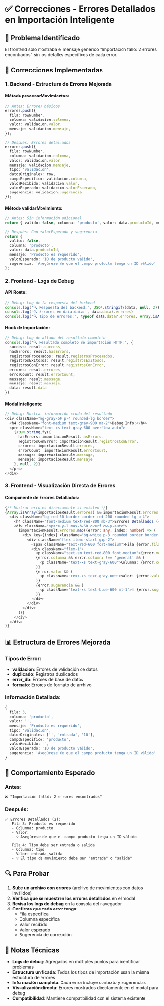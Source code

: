 # ✅ **Correcciones - Errores Detallados en Importación Inteligente**

## 🎯 **Problema Identificado**

El frontend solo mostraba el mensaje genérico "Importación falló: 2 errores encontrados" sin los detalles específicos de cada error.

## 🔧 **Correcciones Implementadas**

### **1. Backend - Estructura de Errores Mejorada**

#### **Método procesarMovimientos:**
```typescript
// Antes: Errores básicos
errores.push({
  fila: rowNumber,
  columna: validacion.columna,
  valor: validacion.valor,
  mensaje: validacion.mensaje,
});

// Después: Errores detallados
errores.push({
  fila: rowNumber,
  columna: validacion.columna,
  valor: validacion.valor,
  mensaje: validacion.mensaje,
  tipo: 'validacion',
  datosOriginales: row,
  campoEspecifico: validacion.columna,
  valorRecibido: validacion.valor,
  valorEsperado: validacion.valorEsperado,
  sugerencia: validacion.sugerencia
});
```

#### **Método validarMovimiento:**
```typescript
// Antes: Sin información adicional
return { valido: false, columna: 'producto', valor: data.productoId, mensaje: 'Producto es requerido' };

// Después: Con valorEsperado y sugerencia
return { 
  valido: false, 
  columna: 'producto', 
  valor: data.productoId, 
  mensaje: 'Producto es requerido',
  valorEsperado: 'ID de producto válido',
  sugerencia: 'Asegúrese de que el campo producto tenga un ID válido'
};
```

### **2. Frontend - Logs de Debug**

#### **API Route:**
```typescript
// Debug: Log de la respuesta del backend
console.log('🔍 Respuesta del backend:', JSON.stringify(data, null, 2))
console.log('🔍 Errores en data.data:', data.data?.errores)
console.log('🔍 Tipo de errores:', typeof data.data?.errores, Array.isArray(data.data?.errores))
```

#### **Hook de Importación:**
```typescript
// Debug: Log detallado del resultado completo
console.log('🔍 Resultado completo de importación HTTP:', {
  success: result.success,
  hasErrors: result.hasErrors,
  registrosProcesados: result.registrosProcesados,
  registrosExitosos: result.registrosExitosos,
  registrosConError: result.registrosConError,
  errores: result.errores,
  errorCount: result.errorCount,
  message: result.message,
  mensaje: result.mensaje,
  data: result.data
})
```

#### **Modal Inteligente:**
```typescript
// Debug: Mostrar información cruda del resultado
<div className="bg-gray-50 p-4 rounded-lg border">
  <h4 className="font-medium text-gray-900 mb-2">Debug Info:</h4>
  <pre className="text-xs text-gray-600 overflow-auto">
    {JSON.stringify({
      hasErrors: importacionResult.hasErrors,
      registrosConError: importacionResult.registrosConError,
      errores: importacionResult.errores,
      errorCount: importacionResult.errorCount,
      message: importacionResult.message,
      mensaje: importacionResult.mensaje
    }, null, 2)}
  </pre>
</div>
```

### **3. Frontend - Visualización Directa de Errores**

#### **Componente de Errores Detallados:**
```typescript
{/* Mostrar errores directamente si existen */}
{Array.isArray(importacionResult.errores) && importacionResult.errores.length > 0 && (
  <div className="bg-red-50 border border-red-200 rounded-lg p-4">
    <h4 className="font-medium text-red-800 mb-3">Errores Detallados ({importacionResult.errores.length}):</h4>
    <div className="space-y-2 max-h-60 overflow-y-auto">
      {importacionResult.errores.map((error: any, index: number) => (
        <div key={index} className="bg-white p-3 rounded border border-red-100">
          <div className="flex items-start gap-2">
            <span className="text-red-600 font-medium">Fila {error.fila}:</span>
            <div className="flex-1">
              <p className="text-sm text-red-800 font-medium">{error.mensaje}</p>
              {error.columna && error.columna !== 'general' && (
                <p className="text-xs text-gray-600">Columna: {error.columna}</p>
              )}
              {error.valor && (
                <p className="text-xs text-gray-600">Valor: {error.valor}</p>
              )}
              {error.sugerencia && (
                <p className="text-xs text-blue-600 mt-1">💡 {error.sugerencia}</p>
              )}
            </div>
          </div>
        </div>
      ))}
    </div>
  </div>
)}
```

## 📊 **Estructura de Errores Mejorada**

### **Tipos de Error:**
- **validacion**: Errores de validación de datos
- **duplicado**: Registros duplicados
- **error_db**: Errores de base de datos
- **formato**: Errores de formato de archivo

### **Información Detallada:**
```typescript
{
  fila: 3,
  columna: 'producto',
  valor: '',
  mensaje: 'Producto es requerido',
  tipo: 'validacion',
  datosOriginales: ['', 'entrada', '10'],
  campoEspecifico: 'producto',
  valorRecibido: '',
  valorEsperado: 'ID de producto válido',
  sugerencia: 'Asegúrese de que el campo producto tenga un ID válido'
}
```

## 🚀 **Comportamiento Esperado**

### **Antes:**
```
❌ "Importación falló: 2 errores encontrados"
```

### **Después:**
```
✅ Errores Detallados (2):
   Fila 3: Producto es requerido
   - Columna: producto
   - Valor: 
   - 💡 Asegúrese de que el campo producto tenga un ID válido

   Fila 4: Tipo debe ser entrada o salida
   - Columna: tipo
   - Valor: entrada_salida
   - 💡 El tipo de movimiento debe ser "entrada" o "salida"
```

## 🔍 **Para Probar**

1. **Sube un archivo con errores** (archivo de movimientos con datos inválidos)
2. **Verifica que se muestren los errores detallados** en el modal
3. **Revisa los logs de debug** en la consola del navegador
4. **Confirma que cada error tenga**:
   - Fila específica
   - Columna específica
   - Valor recibido
   - Valor esperado
   - Sugerencia de corrección

## 📝 **Notas Técnicas**

- **Logs de debug**: Agregados en múltiples puntos para identificar problemas
- **Estructura unificada**: Todos los tipos de importación usan la misma estructura de errores
- **Información completa**: Cada error incluye contexto y sugerencias
- **Visualización directa**: Errores mostrados directamente en el modal para debug
- **Compatibilidad**: Mantiene compatibilidad con el sistema existente 